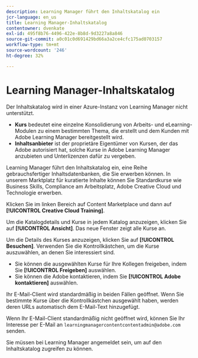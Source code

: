 ```yaml
---
description: Learning Manager führt den Inhaltskatalog ein
jcr-language: en_us
title: Learning Manager-Inhaltskatalog
contentowner: dvenkate
exl-id: 495f8b76-4496-422e-8b8d-9d3227a8a846
source-git-commit: a0c01c0d691429bd66a3a2ce4cfc175ad0703157
workflow-type: tm+mt
source-wordcount: '246'
ht-degree: 32%

---
```


# Learning Manager-Inhaltskatalog

<!--Learning Manager introduces Content Catalog-->

Der Inhaltskatalog wird in einer Azure-Instanz von Learning Manager nicht unterstützt.

* **Kurs** bedeutet eine einzelne Konsolidierung von Arbeits- und eLearning-Modulen zu einem bestimmten Thema, die erstellt und dem Kunden mit Adobe Learning Manager bereitgestellt wird.
* **Inhaltsanbieter** ist der proprietäre Eigentümer von Kursen, der das Adobe autorisiert hat, solche Kurse in Adobe Learning Manager anzubieten und Unterlizenzen dafür zu vergeben.

Learning Manager führt den Inhaltskatalog ein, eine Reihe gebrauchsfertiger Inhaltsdatenbanken, die Sie erwerben können. In unserem Marktplatz für kuratierte Inhalte können Sie Standardkurse wie Business Skills, Compliance am Arbeitsplatz, Adobe Creative Cloud und Technologie erwerben.

Klicken Sie im linken Bereich auf Content Marketplace und dann auf **[!UICONTROL Creative Cloud Training]**.

<!--![](assets/content-catalog.png)-->

Um die Katalogdetails und Kurse in jedem Katalog anzuzeigen, klicken Sie auf **[!UICONTROL Ansicht]**. Das neue Fenster zeigt alle Kurse an.

<!--![](assets/course-details.png)-->

Um die Details des Kurses anzuzeigen, klicken Sie auf **[!UICONTROL Besuchen]**. Verwenden Sie die Kontrollkästchen, um die Kurse auszuwählen, an denen Sie interessiert sind.

* Sie können die ausgewählten Kurse für Ihre Kollegen freigeben, indem Sie **[!UICONTROL Freigeben]** auswählen.
* Sie können die Adobe kontaktieren, indem Sie **[!UICONTROL Adobe kontaktieren]** auswählen.

<!--![](assets/course-details.png)-->

Ihr E-Mail-Client wird standardmäßig in beiden Fällen geöffnet. Wenn Sie bestimmte Kurse über die Kontrollkästchen ausgewählt haben, werden deren URLs automatisch dem E-Mail-Text hinzugefügt.

Wenn Ihr E-Mail-Client standardmäßig nicht geöffnet wird, können Sie Ihr Interesse per E-Mail an `learningmanagercontentcontentadmin@adobe.com` senden.

Sie müssen bei Learning Manager angemeldet sein, um auf den Inhaltskatalog zugreifen zu können.
